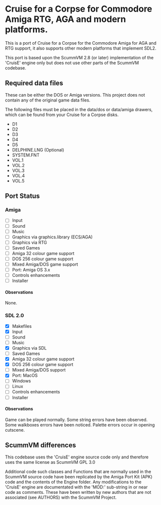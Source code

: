 # Cruise for a Corpse for Commodore Amiga RTG, AGA and modern platforms.

This is a port of Cruise for a Corpse for the Commodore Amiga for AGA and RTG support, it also supports other modern platforms that implement SDL2.

This port is based upon the ScummVM 2.8 (or later) implementation of the 'CruisE' engine only but does not use other parts of the ScummVM codebase.

## Required data files

These can be either the DOS or Amiga versions. This project does not contain any of the original game data files.

The following files must be placed in the data/dos or data/amiga drawers, which can be found from your Cruise for a Corpse disks.

* D1
* D2
* D3
* D4
* D5
* DELPHINE.LNG (Optional)
* SYSTEM.FNT
* VOL.1
* VOL.2
* VOL.3
* VOL.4
* VOL.5

## Port Status

### Amiga

* [ ] Input
* [ ] Sound
* [ ] Music
* [ ] Graphics via graphics.library (ECS/AGA)
* [ ] Graphics via RTG
* [ ] Saved Games
* [ ] Amiga 32 colour game support
* [ ] DOS 256 colour game support
* [ ] Mixed Amiga/DOS game support
* [ ] Port: Amiga OS 3.x
* [ ] Controls enhancements
* [ ] Installer

#### Observations

None.

### SDL 2.0

* [x] Makefiles
* [x] Input
* [ ] Sound
* [ ] Music
* [x] Graphics via SDL
* [ ] Saved Games
* [x] Amiga 32 colour game support
* [x] DOS 256 colour game support
* [ ] Mixed Amiga/DOS support
* [x] Port: MacOS
* [ ] Windows
* [ ] Linux
* [ ] Controls enhancements
* [ ] Installer

#### Observations

Game can be played normally. Some string errors have been observed. Some walkboxes errors have been noticed. Palette errors occur in opening cutscene.

## ScummVM differences

This codebase uses the 'CruisE' engine source code only and therefore uses the same license as ScummVM GPL 3.0

Additional code such classes and Functions that are normally used in the ScummVM source code have been replicated by the Amiga Port Kit (APK) code and the contents of the Engine folder. Any modifications to the 'CruisE' engine are documentated with the 'MOD:' sub-string in or near code as comments. These have been written by new authors that are not associated (see AUTHORS) with the ScummVM Project.
